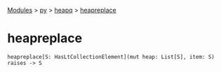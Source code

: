 [Modules](../../index.md) > [py](../index.md) > [heapq](./index.md) > [heapreplace]()

# heapreplace

```
heapreplace[S: HasLtCollectionElement](mut heap: List[S], item: S) raises -> S
```
